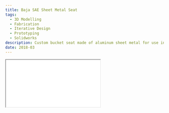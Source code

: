 ```yaml
---
title: Baja SAE Sheet Metal Seat
tags: 
  - 3D Modelling
  - Fabrication
  - Iterative Design
  - Prototyping
  - Solidworks
description: Custom bucket seat made of aluminum sheet metal for use in the Baja SAE car.
date: 2018-03
---
```


<div class="iframe-container model">
<iframe src="/3D_models/baja_seat.gltf"></iframe>
</div>